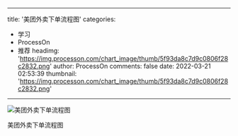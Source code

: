 
---
title: '美团外卖下单流程图'
categories: 
 - 学习
 - ProcessOn
 - 推荐
headimg: 'https://img.processon.com/chart_image/thumb/5f93da8c7d9c0806f28c2832.png'
author: ProcessOn
comments: false
date: 2022-03-21 02:53:39
thumbnail: 'https://img.processon.com/chart_image/thumb/5f93da8c7d9c0806f28c2832.png'
---

<div>   
<img class="thumb" alt="美团外卖下单流程图" src="https://img.processon.com/chart_image/thumb/5f93da8c7d9c0806f28c2832.png" referrerpolicy="no-referrer">
<p>美团外卖下单流程图</p>  
</div>
            